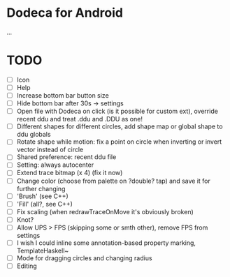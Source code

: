 # Dodeca for Android
...
# TODO
- [ ] Icon
- [ ] Help
- [ ] Increase bottom bar button size
- [ ] Hide bottom bar after 30s -> settings
- [ ] Open file with Dodeca on click (is it possible for custom ext), override recent ddu and treat .ddu and .DDU as one!
- [ ] Different shapes for different circles, add shape map or global shape to ddu globals
- [ ] Rotate shape while motion: fix a point on circle when inverting or invert vector instead of circle
- [ ] Shared preference: recent ddu file
- [ ] Setting: always autocenter
- [ ] Extend trace bitmap (x 4) (fix it now)
- [ ] Change color (choose from palette on ?double? tap) and save it for further changing
- [ ] 'Brush' (see C++)
- [ ] 'Fill' (all?, see C++)
- [ ] Fix scaling (when redrawTraceOnMove it's obviously broken)
- [ ] Knot?
- [ ] Allow UPS > FPS (skipping some or smth other), remove FPS from settings
- [ ] I wish I could inline some annotation-based property marking, TemplateHaskell~
- [ ] Mode for dragging circles and changing radius
- [ ] Editing
